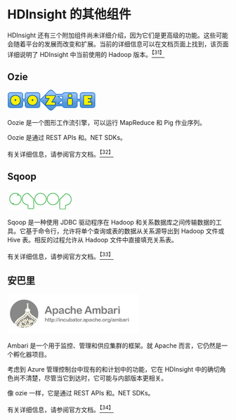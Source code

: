 # HDInsight 的其他组件

HDInsight 还有三个附加组件尚未详细介绍，因为它们是更高级的功能。这些可能会随着平台的发展而改变和扩展。当前的详细信息可以在文档页面上找到，该页面详细说明了 HDInsight 中当前使用的 Hadoop 版本。[<sup>【31】</sup>](12.html#_ftn31)

## Ozie

![Oozie](img/image030.png)

Oozie 是一个图形工作流引擎，可以运行 MapReduce 和 Pig 作业序列。

Oozie 是通过 REST APIs 和。NET SDKs。

有关详细信息，请参阅官方文档。[<sup>【32】</sup>](12.html#_ftn32)

## Sqoop

![Sqoop](img/image031.png)

Sqoop 是一种使用 JDBC 驱动程序在 Hadoop 和关系数据库之间传输数据的工具。它基于命令行，允许将单个查询或表的数据从关系源导出到 Hadoop 文件或 Hive 表。相反的过程允许从 Hadoop 文件中直接填充关系表。

有关详细信息，请参阅官方文档。[<sup>【33】</sup>](12.html#_ftn33)

## 安巴里

![Ambari](img/image032.jpg)

Ambari 是一个用于监控、管理和供应集群的框架。就 Apache 而言，它仍然是一个孵化器项目。

考虑到 Azure 管理控制台中现有的和计划中的功能，它在 HDInsight 中的确切角色尚不清楚，尽管当它到达时，它可能与内部版本更相关。

像 ozie 一样，它是通过 REST APIs 和。NET SDKs。

有关详细信息，请参阅官方文档。[<sup>【34】</sup>](12.html#_ftn34)